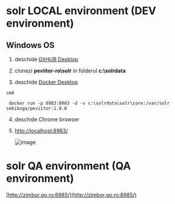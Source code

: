 # solr LOCAL environment (DEV environment)

## Windows OS

1. deschide
[GitHUB Desktop](https://desktop.github.com/)
2. clonezi **peviitor-ro\solr** in folderul **c:\solrdata**

3. deschide
[Docker Desktop](https://www.docker.com/products/docker-desktop/)

`cmd`
```
 docker run -p 8983:8983 -d -v c:\solrdata\solr\core:/var/solr sebiboga/peviitor:1.0.0
```
4. deschide Chrome browser
5. [http://localhost:8983/](http://localhost:8983/)

   ![image](https://github.com/peviitor-ro/solr/assets/41440889/88af14d4-7906-4178-8f80-f601f8d44207)


# solr QA environment (QA environment)
[http://zimbor.go.ro:8985/](http://zimbor.go.ro:8985/)
